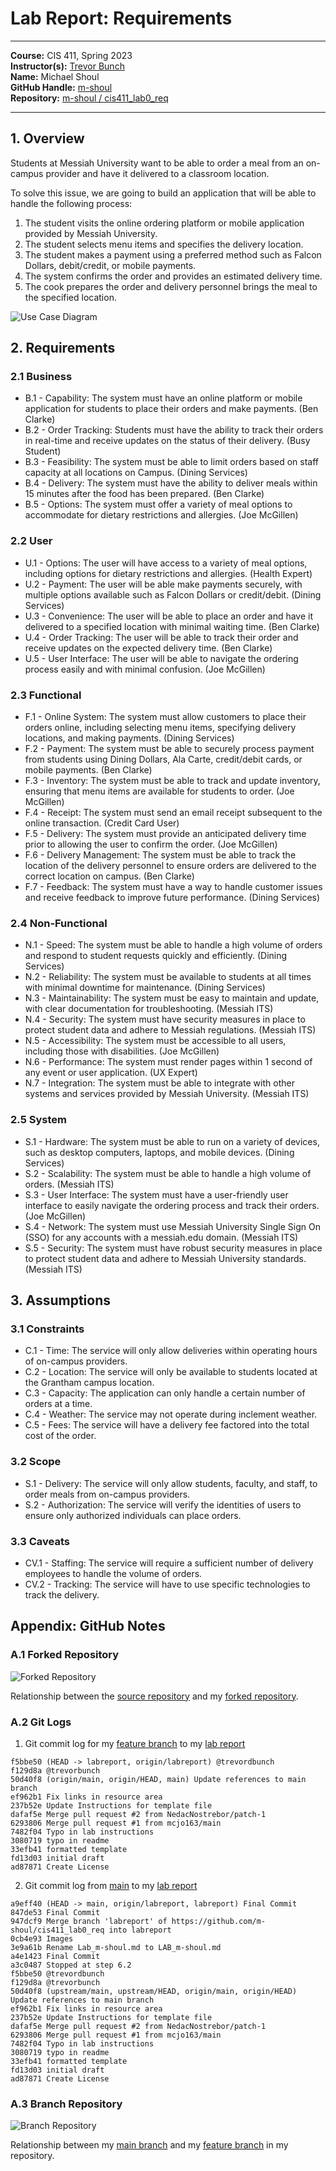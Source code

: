 # Lab Report: Requirements
___
**Course:** CIS 411, Spring 2023  
**Instructor(s):** [Trevor Bunch](https://github.com/trevordbunch)  
**Name:** Michael Shoul  
**GitHub Handle:** [m-shoul](https://github.com/m-shoul)  
**Repository:** [m-shoul / cis411_lab0_req](https://github.com/m-shoul/cis411_lab0_req)  
___

## 1. Overview
Students at Messiah University want to be able to order a meal from an on-campus provider and have it delivered to a classroom location.

To solve this issue, we are going to build an application that will be able to handle the following process:

1. The student visits the online ordering platform or mobile application provided by Messiah University.
2. The student selects menu items and specifies the delivery location.
3. The student makes a payment using a preferred method such as Falcon Dollars, debit/credit, or mobile payments.
4. The system confirms the order and provides an estimated delivery time.
5. The cook prepares the order and delivery personnel brings the meal to the specified location. 

![Use Case Diagram](/assets/CaseDiagram.svg)

## 2. Requirements

### 2.1 Business
* B.1 - Capability: The system must have an online platform or mobile application for students to place their orders and make payments. (Ben Clarke)
* B.2 - Order Tracking: Students must have the ability to track their orders in real-time and receive updates on the status of their delivery. (Busy Student)
* B.3 - Feasibility: The system must be able to limit orders based on staff capacity at all locations on Campus. (Dining Services)
* B.4 - Delivery: The system must have the ability to deliver meals within 15 minutes after the food has been prepared. (Ben Clarke)
* B.5 - Options: The system must offer a variety of meal options to accommodate for dietary restrictions and allergies. (Joe McGillen)

### 2.2 User
* U.1 - Options: The user will have access to a variety of meal options, including options for dietary restrictions and allergies. (Health Expert)
* U.2 - Payment: The user will be able make payments securely, with multiple options available such as Falcon Dollars or credit/debit. (Dining Services)
* U.3 - Convenience: The user will be able to place an order and have it delivered to a specified location with minimal waiting time. (Ben Clarke)
* U.4 - Order Tracking: The user will be able to track their order and receive updates on the expected delivery time. (Ben Clarke)
* U.5 - User Interface: The user will be able to navigate the ordering process easily and with minimal confusion. (Joe McGillen)

### 2.3 Functional
* F.1 - Online System: The system must allow customers to place their orders online, including selecting menu items, specifying delivery locations, and making payments. (Dining Services)
* F.2 - Payment: The system must be able to securely process payment from students using Dining Dollars, Ala Carte, credit/debit cards, or mobile payments. (Ben Clarke)
* F.3 - Inventory: The system must be able to track and update inventory, ensuring that menu items are available for students to order. (Joe McGillen)
* F.4 - Receipt: The system must send an email receipt  subsequent to the online transaction. (Credit Card User)
* F.5 - Delivery: The system must provide an anticipated delivery time prior to allowing the user to confirm the order. (Joe McGillen)
* F.6 - Delivery Management: The system must be able to track the location of the delivery personnel to ensure orders are delivered to the correct location on campus. (Ben Clarke)
* F.7 - Feedback: The system must have a way to handle customer issues and receive feedback to improve future performance. (Dining Services)

### 2.4 Non-Functional
* N.1 - Speed: The system must be able to handle a high volume of orders and respond to student requests quickly and efficiently. (Dining Services)
* N.2 - Reliability: The system must be available to students at all times with minimal downtime for maintenance. (Dining Services)
* N.3 - Maintainability: The system must be easy to maintain and update, with clear documentation for troubleshooting. (Messiah ITS)
* N.4 - Security: The system must have security measures in place to protect student data and adhere to Messiah regulations. (Messiah ITS)
* N.5 - Accessibility: The system must be accessible to all users, including those with disabilities. (Joe McGillen)
* N.6 - Performance: The system must render pages within 1 second of any event or user application. (UX Expert)
* N.7 - Integration: The system must be able to integrate with other systems and services provided by Messiah University. (Messiah ITS)
 
### 2.5 System
* S.1 - Hardware: The system must be able to run on a variety of devices, such as desktop computers, laptops, and mobile devices. (Dining Services)
* S.2 - Scalability: The system must be able to handle a high volume of orders. (Messiah ITS)
* S.3 - User Interface: The system must have a user-friendly user interface to easily navigate the ordering process and track their orders. (Joe McGillen)
* S.4 - Network: The system must use Messiah University Single Sign On (SSO) for any accounts with a messiah.edu domain. (Messiah ITS)
* S.5 - Security: The system must have robust security measures in place to protect student data and adhere to Messiah University standards. (Messiah ITS)

## 3. Assumptions

### 3.1 Constraints
* C.1 - Time: The service will only allow deliveries within operating hours of on-campus providers.
* C.2 - Location: The service will only be available to students located at the Grantham campus location.
* C.3 - Capacity: The application can only handle a certain number of orders at a time.
* C.4 - Weather: The service may not operate during inclement weather.
* C.5 - Fees: The service will have a delivery fee factored into the total cost of the order.

### 3.2 Scope
* S.1 - Delivery: The service will only allow students, faculty, and staff, to order meals from on-campus providers.
* S.2 - Authorization: The service will verify the identities of users to ensure only authorized individuals can place orders.

### 3.3 Caveats
* CV.1 - Staffing: The service will require a sufficient number of delivery employees to handle the volume of orders.
* CV.2 - Tracking: The service will have to use specific technologies to track the delivery.


## Appendix: GitHub Notes

### A.1 Forked Repository

![Forked Repository](/assets/ForkedRepo.svg)  

Relationship between the [source repository](https://github.com/trevordbunch/cis411_lab0_req) and my [forked repository](https://github.com/m-shoul/cis411_lab0_req). 

### A.2 Git Logs

1.  Git commit log for my [feature branch](https://github.com/m-shoul/cis411_lab0_req/tree/labreport) to my [lab report](https://github.com/m-shoul/cis411_lab0_req/blob/labreport/labreports/Lab_m-shoul.md) 

```
f5bbe50 (HEAD -> labreport, origin/labreport) @trevordbunch
f129d8a @trevorbunch
50d40f8 (origin/main, origin/HEAD, main) Update references to main branch
ef962b1 Fix links in resource area
237b52e Update Instructions for template file
dafaf5e Merge pull request #2 from NedacNostrebor/patch-1
6293806 Merge pull request #1 from mcjo163/main
7482f04 Typo in lab instructions
3080719 typo in readme
33efb41 formatted template
fd13d03 initial draft
ad87871 Create License
```
2. Git commit log from [main](https://github.com/m-shoul/cis411_lab0_req/tree/main/labreports) to my [lab report](https://github.com/m-shoul/cis411_lab0_req/blob/labreport/labreports/Lab_m-shoul.md) 
```
a9eff40 (HEAD -> main, origin/labreport, labreport) Final Commit
847de53 Final Commit
947dcf9 Merge branch 'labreport' of https://github.com/m-shoul/cis411_lab0_req into labreport
0cb4e93 Images
3e9a61b Rename Lab_m-shoul.md to LAB_m-shoul.md
a4e1423 Final Commit
a3c0487 Stopped at step 6.2
f5bbe50 @trevordbunch
f129d8a @trevorbunch
50d40f8 (upstream/main, upstream/HEAD, origin/main, origin/HEAD) Update references to main branch
ef962b1 Fix links in resource area
237b52e Update Instructions for template file
dafaf5e Merge pull request #2 from NedacNostrebor/patch-1
6293806 Merge pull request #1 from mcjo163/main
7482f04 Typo in lab instructions
3080719 typo in readme
33efb41 formatted template
fd13d03 initial draft
ad87871 Create License
```


### A.3 Branch Repository

![Branch Repository](/assets/FeatureBranch.svg)

Relationship between my [main branch](https://github.com/m-shoul/cis411_lab0_req/tree/main) and my [feature branch](https://github.com/m-shoul/cis411_lab0_req/tree/labreport) in my repository.

